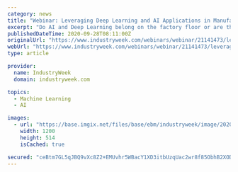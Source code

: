 ```yaml
---
category: news
title: "Webinar: Leveraging Deep Learning and AI Applications in Manufacturing"
excerpt: "Do AI and Deep Learning belong on the factory floor or are they just for those with their heads in the clouds? Is being \"on the edge\" actually a good thing when you want to improve quality and reduce costs? As a manufacturer seeking to improve your ..."
publishedDateTime: 2020-09-28T08:11:00Z
originalUrl: "https://www.industryweek.com/webinars/webinar/21141473/leveraging-deep-learning-and-ai-applications-in-manufacturing"
webUrl: "https://www.industryweek.com/webinars/webinar/21141473/leveraging-deep-learning-and-ai-applications-in-manufacturing"
type: article

provider:
  name: IndustryWeek
  domain: industryweek.com

topics:
  - Machine Learning
  - AI

images:
  - url: "https://base.imgix.net/files/base/ebm/industryweek/image/2020/09/Feature.5f5ac8cbb92b0.png?auto=format&fit=max&w=1200"
    width: 1200
    height: 514
    isCached: true

secured: "ceBtm7GL5qJBQ9vXc8Z2+EMUvhr5WBacY1XD3itbUzqUac2wr8f85ObhB2XODiQCdAzktauz0opmZC3evJLdKl9YDjXH3i00GTvcnBOzrrqQE+bNAlO6jcZsiefWBVs0Kawsdmaf0aVwuz1qZc4NZCIxWv4b1D2AJj8pWH4Z4LSILDyE7vVI5It1DO9U4W4GL1pQKSwzXEb+458u2gD6u1aH1fxj5ukfwB504KjWNFApXxEGzK+e0GkzyMvkH/4jJVsp1Sz22yd1VMeL3Rrs5dqvCzN9EGECntnt1zBdtKWfqsYQz4daOSRX/8vY7bCa/BK93mmoQRfRu1/kf2VUME4Fcrj3nrNsVKZu0IYkwUo=;GdsqkcAzVTe871SRRIoyRg=="
---
```


